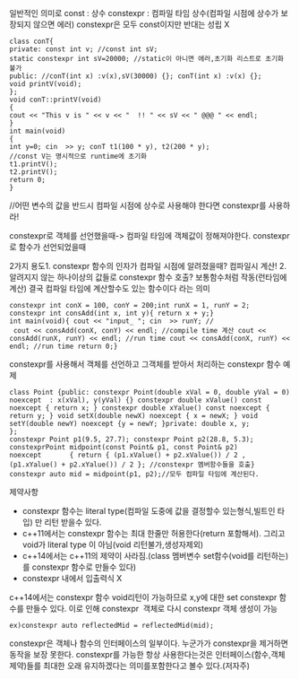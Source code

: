 일반적인 의미로
const : 상수 constexpr : 컴파일 타임 상수(컴파일 시점에 상수가 보장되지 않으면 에러)
constexpr은 모두 const이지만 반대는 성립 X

```
class conT{
private: const int v; //const int sV; 
static constexpr int sV=20000; //static이 아니면 에러,초기화 리스트로 초기화 불가
public: //conT(int x) :v(x),sV(30000) {}; conT(int x) :v(x) {};
void printV(void);
};
void conT::printV(void)
{
cout << "This v is " << v << "  !! " << sV << " @@@ " << endl;
}
int main(void)
{
int y=0; cin  >> y; conT t1(100 * y), t2(200 * y);
//const V는 명시적으로 runtime에 초기화
t1.printV();
t2.printV();
return 0;
}
```
//어떤 변수의 값을 반드시 컴파일 시점에 상수로 사용해야 한다면 constexpr를 사용하라!

constexpr로 객체를 선언했을때-> 컴파일 타임에 객체값이 정해져야한다.
constexpr로 함수가 선언되었을때

2가지 용도1. constexpr 함수의 인자가 컴파일 시점에 알려졌을때? 컴파일시 계산! 2. 알려지지 않는 하나이상의 값들로 constexpr 함수 호출? 보통함수처럼 작동(런타임에 계산)
결국 컴파일 타임에 계산할수도 있는 함수이다 라는 의미

```
constexpr int conX = 100, conY = 200;int runX = 1, runY = 2;
constexpr int consAdd(int x, int y){ return x + y;}
int main(void){ cout << "input_ "; cin  >> runY; //
 cout << consAdd(conX, conY) << endl; //compile time 계산 cout << consAdd(runX, runY) << endl; //run time cout << consAdd(conX, runY) << endl; //run time return 0;}
```

constexpr를 사용해서 객체를 선언하고 그객체를 받아서 처리하는 constexpr 함수 예제

```
class Point {public: constexpr Point(double xVal = 0, double yVal = 0) noexcept  : x(xVal), y(yVal) {} constexpr double xValue() const noexcept { return x; } constexpr double xYalue() const noexcept { return y; } void setX(double newX) noexcept { x = newX; } void setY(double newY) noexcept {y = newY; }private: double x, y;
};
constexpr Point p1(9.5, 27.7); constexpr Point p2(28.8, 5.3);
constexprPoint midpoint(const Point& p1, const Point& p2) noexcept       { return { (p1.xValue() + p2.xValue()) / 2 , (p1.xYalue() + p2.xYalue()) / 2 }; //constexpr 멤버함수들을 호출}
constexpr auto mid = midpoint(p1, p2);//모두 컴파일 타임에 계산된다.

```
제약사항
- constexpr 함수는 literal type(컴파일 도중에 값을 결정할수 있는형식,빌트인 타입) 만 리턴 받을수 있다.
- c++11에서는 constexpr 함수는 최대 한줄만 허용한다(return 포함해서). 그리고 void가 literal type 이 아님(void 리턴불가,생성자제외)
- c++14에서는 c++11의 제약이 사라짐.(class 멤버변수 set함수(void를 리턴하는)를 constexpr 함수로 만들수 있다)
- constexpr 내에서 입출력식 X

c++14에서는 constexpr 함수 void리턴이 가능하므로 x,y에 대한 set constexpr 함수를 만들수 있다.
이로 인해 constexpr  객체로 다시 constexpr 객체 생성이 가능
```
ex)constexpr auto reflectedMid = reflectedMid(mid);
```
constexpr은 객체나 함수의 인터페이스의 일부이다. 누군가가 constexpr을 제거하면 동작을 보장 못한다.
constexpr를 가능한 항상 사용한다는것은 인터페이스(함수,객체 제약)들를 최대한 오래 유지하겠다는 의미를포함한다고 볼수 있다.(저자주)



